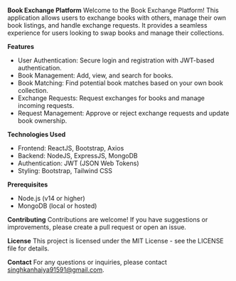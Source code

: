 **Book Exchange Platform**
Welcome to the Book Exchange Platform! This application allows users to exchange books with others, manage their own book listings, and handle exchange requests. It provides a seamless experience for users looking to swap books and manage their collections.

**Features**
- User Authentication: Secure login and registration with JWT-based authentication.
- Book Management: Add, view, and search for books.
- Book Matching: Find potential book matches based on your own book collection.
- Exchange Requests: Request exchanges for books and manage incoming requests.
- Request Management: Approve or reject exchange requests and update book ownership.

**Technologies Used**
- Frontend: ReactJS, Bootstrap, Axios
- Backend: NodeJS, ExpressJS, MongoDB
- Authentication: JWT (JSON Web Tokens)
- Styling: Bootstrap, Tailwind CSS

**Prerequisites**
- Node.js (v14 or higher)
- MongoDB (local or hosted)

**Contributing**
Contributions are welcome! If you have suggestions or improvements, please create a pull request or open an issue.

**License**
This project is licensed under the MIT License - see the LICENSE file for details.

**Contact**
For any questions or inquiries, please contact singhkanhaiya91591@gmail.com.